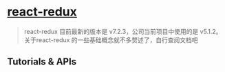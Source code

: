 # [react-redux](https://react-redux.js.org/)

> react-redux 目前最新的版本是 v7.2.3，公司当前项目中使用的是 v5.1.2。关于react-redux 的一些基础概念就不多赘述了，自行查阅文档吧

## Tutorials & APIs